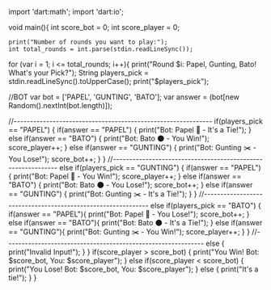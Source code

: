 import 'dart:math';
import 'dart:io';

void main(){
    int score_bot = 0;
    int score_player = 0;
    
    print("Number of rounds you want to play:");
    int total_rounds = int.parse(stdin.readLineSync());
    
  for (var i = 1; i <= total_rounds; i++){
    print("Round $i: Papel, Gunting, Bato! What's your Pick?");
    String players_pick = stdin.readLineSync().toUpperCase();
    print("$players_pick");
  
  //BOT 
  var bot = ['PAPEL', 'GUNTING', 'BATO'];
  var answer = (bot[new Random().nextInt(bot.length)]);
  
  //-------------------------------------------------------------
    if(players_pick == "PAPEL")
      {
        if(answer == "PAPEL") {
           print("Bot: Papel 📄 - It's a Tie!");
      }
        else if(answer == "BATO") {
           print("Bot: Bato 🌑  - You Win!");
           score_player++;
      }
        else if(answer == "GUNTING") {
           print("Bot: Gunting ✂️ - You Lose!");
           score_bot++;
      }
  }
  //-------------------------------------------------------------
    else if(players_pick == "GUNTING")
    {
        if(answer == "PAPEL") {
           print("Bot: Papel 📄 - You Win!");
           score_player++;
      }
        else if(answer == "BATO") {
           print("Bot: Bato 🌑  - You Lose!");
           score_bot++;
      }
        else if(answer == "GUNTING") {
           print("Bot: Gunting ✂️ - It's a Tie!");
      }
  }
  //-------------------------------------------------------------
    else if(players_pick == "BATO")
    {
        if(answer == "PAPEL"){
           print("Bot: Papel 📄 - You Lose!");
           score_bot++;
      }
        else if(answer == "BATO"){
           print("Bot: Bato 🌑  - It's a Tie!");
      }
         else if(answer == "GUNTING"){
           print("Bot: Gunting ✂️ - You Win!");
           score_player++;
      }
  }
  //-------------------------------------------------------------
    else {
      print("Invalid Input!");
  }
  }
    if(score_player > score_bot) {
      print("You Win! Bot: $score_bot, You: $score_player");
  }
    else if(score_player < score_bot) {
      print("You Lose! Bot: $score_bot, You: $score_player");
  }
    else {
      print("It's a tie!");
  }
}

